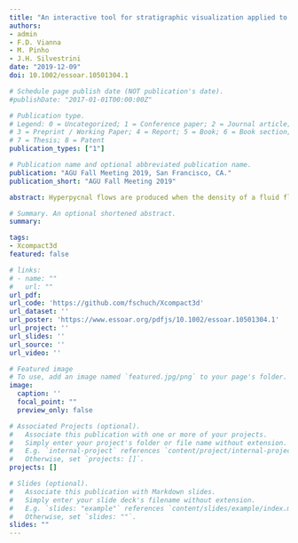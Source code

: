 ```yaml
---
title: "An interactive tool for stratigraphic visualization applied to turbulence-resolved numerical simulations of turbidity currents"
authors:
- admin
- F.D. Vianna
- M. Pinho
- J.H. Silvestrini
date: "2019-12-09"
doi: 10.1002/essoar.10501304.1

# Schedule page publish date (NOT publication's date).
#publishDate: "2017-01-01T00:00:00Z"

# Publication type.
# Legend: 0 = Uncategorized; 1 = Conference paper; 2 = Journal article;
# 3 = Preprint / Working Paper; 4 = Report; 5 = Book; 6 = Book section;
# 7 = Thesis; 8 = Patent
publication_types: ["1"]

# Publication name and optional abbreviated publication name.
publication: "AGU Fall Meeting 2019, San Francisco, CA."
publication_short: "AGU Fall Meeting 2019"

abstract: Hyperpycnal flows are produced when the density of a fluid flowing in a relatively quiescent basin is greater than the density of the fluid in the basin. The density differences can be due to the difference in temperatures, salinity, turbidity, concentration, or a combination of them. Turbulence-resolved numerical simulations of such flows, in particular DNS (Direct Numerical Simulations), generate vasts amounts of resulting data. In the case of poli-disperse particle laden gravity currents simulations, where several sediments diameters are considered, very detailed data of the concentration field is available near bed. It can be post processed and analysed as a deposition map of one geological event. Traditional visualization tools lack the geological visual metaphor, and a new visual and interactive tool is proposed in this work. The aim of this new tool is to provide a better way to visualize numerical simulation results of particle laden gravity currents, plotting the results with the visual resemblance of a stratigraphic image. Since numerical simulation results usually have better spatio-temporal resolution compared to traditional stratigraphy, as the resolution depends exclusively on the amount of computing power available and it gets higher each day, the proposed interactive tool let the user visualize how the deposition map evolves in time and space. This tool can be employed to analyse the link between the deposition map and the turbulent flow that produced it, and the influence of all governing parameters. Numerical data was provided by Incompact3d, a code based on a Boussinesq system for incompressible fluids, designed for supercomputers. However this particular approach is a data driven post processing tool, thus it should be compatible with any numerical solver.

# Summary. An optional shortened abstract.
summary:

tags:
- Xcompact3d
featured: false

# links:
# - name: ""
#   url: ""
url_pdf:
url_code: 'https://github.com/fschuch/Xcompact3d'
url_dataset: ''
url_poster: 'https://www.essoar.org/pdfjs/10.1002/essoar.10501304.1'
url_project: ''
url_slides: ''
url_source: ''
url_video: ''

# Featured image
# To use, add an image named `featured.jpg/png` to your page's folder.
image:
  caption: ''
  focal_point: ""
  preview_only: false

# Associated Projects (optional).
#   Associate this publication with one or more of your projects.
#   Simply enter your project's folder or file name without extension.
#   E.g. `internal-project` references `content/project/internal-project/index.md`.
#   Otherwise, set `projects: []`.
projects: []

# Slides (optional).
#   Associate this publication with Markdown slides.
#   Simply enter your slide deck's filename without extension.
#   E.g. `slides: "example"` references `content/slides/example/index.md`.
#   Otherwise, set `slides: ""`.
slides: ""
---
```

